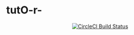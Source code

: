 # tutO-r-
<p align="center">
    <a href="https://circleci.com/gh/rerissondaniel/tutO-r-">
    <img src="https://circleci.com/gh/rerissondaniel/tutO-r-.svg?style=shield" alt="CircleCI Build Status"></a>
